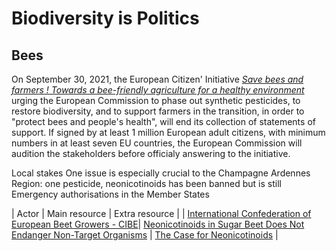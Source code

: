 # Biodiversity is Politics

## Bees

On September 30, 2021, the European Citizen' Initiative [*Save bees and farmers ! Towards a bee-friendly agriculture for a healthy environment*](https://europa.eu/citizens-initiative/initiatives/details/2019/000016_en) urging the European Commission to phase out synthetic pesticides, to restore biodiversity, and to support farmers in the transition, in order to "protect bees and people's health", will end its collection of statements of support. 
If signed by at least 1 million European adult citizens, with minimum numbers in at least seven EU countries, the European Commission will audition the
stakeholders before officialy answering to the initiative.

Local stakes
One issue is especially crucial to the Champagne Ardennes Region: one pesticide, neonicotinoids has been banned but is still Emergency authorisations in the Member States

| Actor | Main resource | Extra resource |
| [International Confederation of European Beet Growers - CIBE](https://www.cibe-europe.eu/mission)| [Neonicotinoids in Sugar Beet Does Not Endanger Non-Target Organisms](https://www.cibe-europe.eu/img/user/CIBE%20Fact%20Sheet%20on%20Neonics%20December%202017%20final%2015%20dec.pdf) | [The Case for Neonicotinoids](https://www.cibe-europe.eu/img/user/058-18%20CIBE%20The%20case%20for%20neonicotinoids%20in%20pelleted%20sugar%20beet%20seeds%20April%202018.pdf) |
